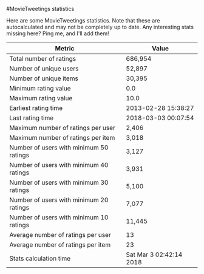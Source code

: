 #MovieTweetings statistics

Here are some MovieTweetings statistics. Note that these are autocalculated and may not be completely up to date. Any interesting stats missing here? Ping me, and I'll add them!

Metric | Value
--- | ---
Total number of ratings                 | 686,954
Number of unique users                  | 52,897
Number of unique items                  | 30,395
Minimum rating value                    | 0.0
Maximum rating value                    | 10.0
Earliest rating time                    | 2013-02-28 15:38:27
Last rating time                        | 2018-03-03 00:07:54
Maximum number of ratings per user      | 2,406
Maximum number of ratings per item      | 3,018
Number of users with minimum 50 ratings | 3,127
Number of users with minimum 40 ratings | 3,931
Number of users with minimum 30 ratings | 5,100
Number of users with minimum 20 ratings | 7,077
Number of users with minimum 10 ratings | 11,445
Average number of ratings per user      | 13
Average number of ratings per item      | 23
Stats calculation time                  | Sat Mar  3 02:42:14 2018

